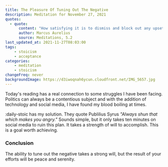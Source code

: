 ```yaml
---
title: The Pleasure Of Tuning Out The Negative
description: Meditation for November 27, 2021
quotes: 
  - quote:
      content: "How satisfying it is to dismiss and block out any upsetting or foreign impression, and immediately to have peace in all things."
      author: Marcus Aurelius
      source: Meditations, 5.2
last_updated_at: 2021-11-27T08:03:00
tags:
    - stoicism
    - acceptance
categories:
    - meditation
    - stoicism
changeFreq: never
backgroundImage: https://d3iwoqnah6ycun.cloudfront.net/IMG_5657.jpg
---
```


Today's reading has a real connection to some struggles I have been facing. Politics can always be a contentious subject 
and with the addition of technology and social media, I have found my blood boiling at times.

:daily-stoic has my solution. They quote Publilius Syrus *"Always shun that which makes you angry."* Sounds simple, 
but it only takes ten minutes on social media to ruin this plan. It takes a strength of will to accomplish. This is a 
goal worth achieving.

### Conclusion 

The ability to tune out the negative takes a strong will, but the result of your efforts will be peace and serenity.
